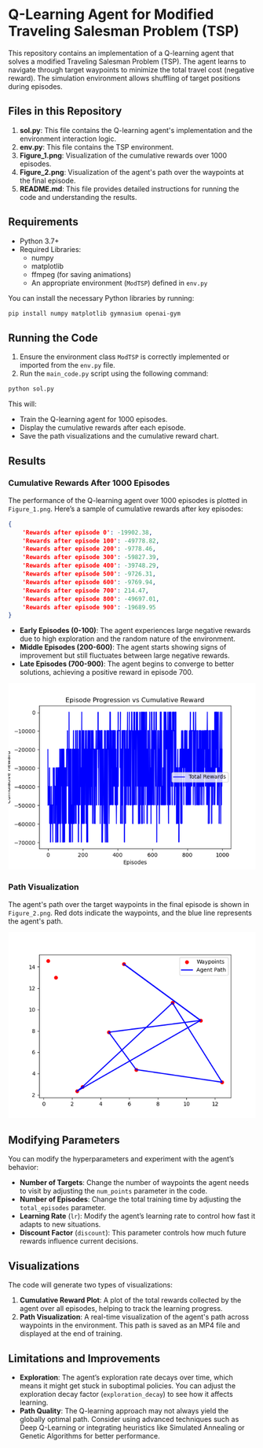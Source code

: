 # Q-Learning Agent for Modified Traveling Salesman Problem (TSP)

This repository contains an implementation of a Q-learning agent that solves a modified Traveling Salesman Problem (TSP). The agent learns to navigate through target waypoints to minimize the total travel cost (negative reward). The simulation environment allows shuffling of target positions during episodes.

## Files in this Repository

1. **sol.py**: This file contains the Q-learning agent's implementation and the environment interaction logic.
2. **env.py**: This file contains the TSP environment.
3. **Figure_1.png**: Visualization of the cumulative rewards over 1000 episodes.
4. **Figure_2.png**: Visualization of the agent's path over the waypoints at the final episode.
5. **README.md**: This file provides detailed instructions for running the code and understanding the results.

## Requirements

- Python 3.7+
- Required Libraries:
  - numpy
  - matplotlib
  - ffmpeg (for saving animations)
  - An appropriate environment (`ModTSP`) defined in `env.py`

You can install the necessary Python libraries by running:

```bash
pip install numpy matplotlib gymnasium openai-gym
```

## Running the Code

1. Ensure the environment class `ModTSP` is correctly implemented or imported from the `env.py` file.
2. Run the `main_code.py` script using the following command:

```bash
python sol.py
```

This will:
- Train the Q-learning agent for 1000 episodes.
- Display the cumulative rewards after each episode.
- Save the path visualizations and the cumulative reward chart.

## Results

### Cumulative Rewards After 1000 Episodes

The performance of the Q-learning agent over 1000 episodes is plotted in `Figure_1.png`. Here’s a sample of cumulative rewards after key episodes:

```json
{
    'Rewards after episode 0': -19902.38,
    'Rewards after episode 100': -49778.82,
    'Rewards after episode 200': -9778.46,
    'Rewards after episode 300': -59827.39,
    'Rewards after episode 400': -39748.29,
    'Rewards after episode 500': -9726.31,
    'Rewards after episode 600': -9769.94,
    'Rewards after episode 700': 214.47,
    'Rewards after episode 800': -49697.01,
    'Rewards after episode 900': -19689.95
}
```

- **Early Episodes (0-100)**: The agent experiences large negative rewards due to high exploration and the random nature of the environment.
- **Middle Episodes (200-600)**: The agent starts showing signs of improvement but still fluctuates between large negative rewards.
- **Late Episodes (700-900)**: The agent begins to converge to better solutions, achieving a positive reward in episode 700.
  
![Cumulative Rewards Over Episodes](./Figure_1.png)

### Path Visualization

The agent's path over the target waypoints in the final episode is shown in `Figure_2.png`. Red dots indicate the waypoints, and the blue line represents the agent's path.

![Agent's Path](./Figure_2.png)

## Modifying Parameters

You can modify the hyperparameters and experiment with the agent’s behavior:

- **Number of Targets**: Change the number of waypoints the agent needs to visit by adjusting the `num_points` parameter in the code.
- **Number of Episodes**: Change the total training time by adjusting the `total_episodes` parameter.
- **Learning Rate** (`lr`): Modify the agent’s learning rate to control how fast it adapts to new situations.
- **Discount Factor** (`discount`): This parameter controls how much future rewards influence current decisions.

## Visualizations

The code will generate two types of visualizations:

1. **Cumulative Reward Plot**: A plot of the total rewards collected by the agent over all episodes, helping to track the learning progress.
2. **Path Visualization**: A real-time visualization of the agent's path across waypoints in the environment. This path is saved as an MP4 file and displayed at the end of training.

## Limitations and Improvements

- **Exploration**: The agent’s exploration rate decays over time, which means it might get stuck in suboptimal policies. You can adjust the exploration decay factor (`exploration_decay`) to see how it affects learning.
- **Path Quality**: The Q-learning approach may not always yield the globally optimal path. Consider using advanced techniques such as Deep Q-Learning or integrating heuristics like Simulated Annealing or Genetic Algorithms for better performance.
